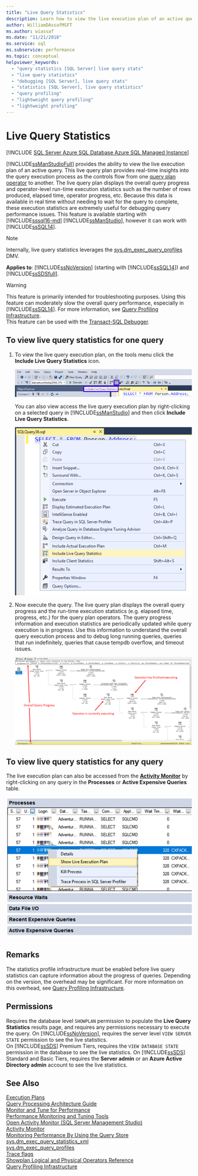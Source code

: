 ```yaml
---
title: "Live Query Statistics"
description: Learn how to view the live execution plan of an active query in SQL Server Management Studio. Use the execution statistics to debug query performance issues.
author: WilliamDAssafMSFT
ms.author: wiassaf
ms.date: "11/21/2018"
ms.service: sql
ms.subservice: performance
ms.topic: conceptual
helpviewer_keywords:
  - "query statistics [SQL Server] live query stats"
  - "live query statistics"
  - "debugging [SQL Server], live query stats"
  - "statistics [SQL Server], live query statistics"
  - "query profiling"
  - "lightweight query profiling"
  - "lightweight profiling"
---
```

# Live Query Statistics
[!INCLUDE [SQL Server Azure SQL Database Azure SQL Managed Instance](../../includes/applies-to-version/sql-asdb-asdbmi.md)]

[!INCLUDE[ssManStudioFull](../../includes/ssmanstudiofull-md.md)] provides the ability to view the live execution plan of an active query. This live query plan provides real-time insights into the query execution process as the controls flow from one [query plan operator](../../relational-databases/showplan-logical-and-physical-operators-reference.md) to another. The live query plan displays the overall query progress and operator-level run-time execution statistics such as the number of rows produced, elapsed time, operator progress, etc. Because this data is available in real time without needing to wait for the query to complete, these execution statistics are extremely useful for debugging query performance issues. This feature is available starting with [!INCLUDE[sssql16-md](../../includes/sssql16-md.md)] [!INCLUDE[ssManStudio](../../includes/ssmanstudio-md.md)], however it can work with [!INCLUDE[ssSQL14](../../includes/sssql14-md.md)].  

> [!NOTE]
> Internally, live query statistics leverages the [sys.dm_exec_query_profiles](../../relational-databases/system-dynamic-management-views/sys-dm-exec-query-profiles-transact-sql.md) DMV.
  
**Applies to**: [!INCLUDE[ssNoVersion](../../includes/ssnoversion-md.md)] (starting with [!INCLUDE[ssSQL14](../../includes/sssql14-md.md)]) and [!INCLUDE[ssSDSfull](../../includes/ssazure-sqldb.md)].  
  
> [!WARNING]  
> This feature is primarily intended for troubleshooting purposes. Using this feature can moderately slow the overall query performance, especially in [!INCLUDE[ssSQL14](../../includes/sssql14-md.md)]. For more information, see [Query Profiling Infrastructure](../../relational-databases/performance/query-profiling-infrastructure.md).  
> This feature can be used with the [Transact-SQL Debugger](../../ssms/scripting/configure-firewall-rules-before-running-the-tsql-debugger.md).  
  
## To view live query statistics for one query 
  
1.  To view the live query execution plan, on the tools menu click the **Include Live Query Statistics** icon.  
  
     ![Live Query Stats button on toolbar](../../relational-databases/performance/media/livequerystatstoolbar.png "Live Query Stats button on toolbar")  
  
     You can also view access the live query execution plan by right-clicking on a selected query in [!INCLUDE[ssManStudio](../../includes/ssmanstudio-md.md)] and then click **Include Live Query Statistics**.  
  
     ![Live Query Stats button on popup menu](../../relational-databases/performance/media/livequerystatsmenu.png "Live Query Stats button on popup menu")  
  
2.  Now execute the query. The live query plan displays the overall query progress and the run-time execution statistics (e.g. elapsed time, progress, etc.) for the query plan operators. The query progress information and execution statistics are periodically updated while query execution is in progress. Use this information to understand the overall query execution process and to debug long running queries, queries that run indefinitely, queries that cause tempdb overflow, and timeout issues.  
  
     ![Live Query Stats button in showplan](../../relational-databases/performance/media/livequerystatsplan.png "Live Query Stats button in showplan")  
  
## To view live query statistics for any query 

The live execution plan can also be accessed from the **[Activity Monitor](../../relational-databases/performance-monitor/activity-monitor.md)** by right-clicking on any query in the **Processes** or **Active Expensive Queries** table.  
  
 ![Live Query Stats button in Activity Monitor](../../relational-databases/performance/media/livequerystatsactmon.png "Live Query Stats button in Activity Monitor")  
  
## Remarks  
 The statistics profile infrastructure must be enabled before live query statistics can capture information about the progress of queries. Depending on the version, the overhead may be significant. For more information on this overhead, see [Query Profiling Infrastructure](../../relational-databases/performance/query-profiling-infrastructure.md).
  
## Permissions  
Requires the database level `SHOWPLAN` permission to populate the **Live Query Statistics** results page, and requires any permissions necessary to execute the query.
On [!INCLUDE[ssNoVersion](../../includes/ssnoversion-md.md)], requires the server level `VIEW SERVER STATE` permission to see the live statistics.  
On [!INCLUDE[ssSDS](../../includes/sssds-md.md)] Premium Tiers, requires the `VIEW DATABASE STATE` permission in the database to see the live statistics. On [!INCLUDE[ssSDS](../../includes/sssds-md.md)] Standard and Basic Tiers, requires the **Server admin** or an **Azure Active Directory admin** account to see the live statistics.
  
## See Also  
 [Execution Plans](../../relational-databases/performance/execution-plans.md)    
 [Query Processing Architecture Guide](../../relational-databases/query-processing-architecture-guide.md)    
 [Monitor and Tune for Performance](../../relational-databases/performance/monitor-and-tune-for-performance.md)     
 [Performance Monitoring and Tuning Tools](../../relational-databases/performance/performance-monitoring-and-tuning-tools.md)     
 [Open Activity Monitor &#40;SQL Server Management Studio&#41;](../../relational-databases/performance-monitor/open-activity-monitor-sql-server-management-studio.md)     
 [Activity Monitor](../../relational-databases/performance-monitor/activity-monitor.md)     
 [Monitoring Performance By Using the Query Store](../../relational-databases/performance/monitoring-performance-by-using-the-query-store.md)     
 [sys.dm_exec_query_statistics_xml](../../relational-databases/system-dynamic-management-views/sys-dm-exec-query-statistics-xml-transact-sql.md)     
 [sys.dm_exec_query_profiles](../../relational-databases/system-dynamic-management-views/sys-dm-exec-query-profiles-transact-sql.md)     
 [Trace flags](../../t-sql/database-console-commands/dbcc-traceon-trace-flags-transact-sql.md)    
 [Showplan Logical and Physical Operators Reference](../../relational-databases/showplan-logical-and-physical-operators-reference.md)     
 [Query Profiling Infrastructure](../../relational-databases/performance/query-profiling-infrastructure.md)
